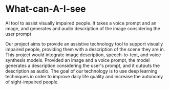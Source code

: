 # What-can-A-I-see
AI tool to assist visually impaired people. It takes a voice prompt and an image, and generates and audio description of the image considering the user prompt

Our project aims to provide an assistive technology tool to support visually impaired people, providing them with a description of the scene they are in. This project would integrate image description, speech-to-text, and voice synthesis models. Provided an image and a voice prompt, the model generates a description considering the user's prompt, and it outputs the description as audio. The goal of our technology is to use deep learning techniques in order to improve daily life quality and increase the autonomy of sight-impaired people.
